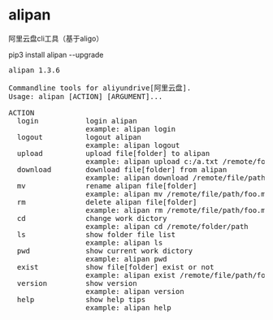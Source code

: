 # alipan
阿里云盘cli工具（基于aligo）

pip3 install alipan --upgrade
<pre>
alipan 1.3.6

Commandline tools for aliyundrive[阿里云盘].
Usage: alipan [ACTION] [ARGUMENT]...

ACTION
  login           login alipan
                  example: alipan login
  logout          logout alipan
                  example: alipan logout
  upload          upload file[folder] to alipan
                  example: alipan upload c:/a.txt /remote/folder/path
  download        download file[folder] from alipan
                  example: alipan download /remote/file/path/foo.mp4 c:/backup
  mv              rename alipan file[folder]
                  example: alipan mv /remote/file/path/foo.mp4 foo2.mp4
  rm              delete alipan file[folder]
                  example: alipan rm /remote/file/path/foo.mp4
  cd              change work dictory
                  example: alipan cd /remote/folder/path
  ls              show folder file list
                  example: alipan ls
  pwd             show current work dictory
                  example: alipan pwd
  exist           show file[folder] exist or not
                  example: alipan exist /remote/file/path/foo.mp4
  version         show version
                  example: alipan version
  help            show help tips
                  example: alipan help
</pre>
